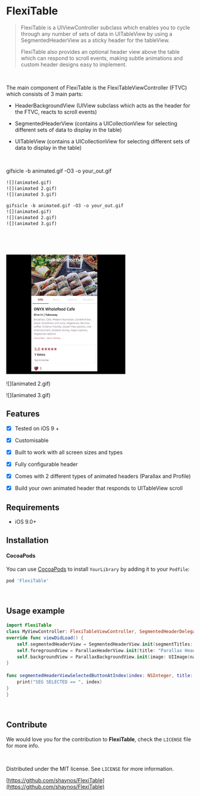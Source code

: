 FlexiTable
==========

>   FlexiTable is a UIViewController subclass which enables you to cycle through
>   any number of sets of data in UITableView by using a SegmentedHeaderView as
>   a sticky header for the tableView.  
>     
>   FlexiTable also provides an optional header view above the table which can
>   respond to scroll events, making subtle animations and custom header designs
>   easy to implement.

 

The main component of FlexiTable is the FlexiTableViewController (FTVC) which
consists of 3 main parts:

-   HeaderBackgroundView (UIView subclass which acts as the header for the FTVC,
    reacts to scroll events)

-   SegmentedHeaderView (contains a UICollectionView for selecting different
    sets of data to display in the table)

-   UITableView (contains a UICollectionView for selecting different sets of
    data to display in the table)

 

gifsicle -b animated.gif -O3 -o your_out.gif  


~~~~~~~~~~~~~~~~~~~~~~~~~~~~~~~~~~~~~~~~~~~~~~~~~~~~~~~~~~~~~~~~~~~~~~~~~~~~~~~~
![](animated.gif)
![](animated 2.gif)
![](animated 3.gif)
~~~~~~~~~~~~~~~~~~~~~~~~~~~~~~~~~~~~~~~~~~~~~~~~~~~~~~~~~~~~~~~~~~~~~~~~~~~~~~~~

~~~~~~~~~~~~~~~~~~~~~~~~~~~~~~~~~~~~~~~~~~~~~~~~~~~~~~~~~~~~~~~~~~~~~~~~~~~~~~~~
gifsicle -b animated.gif -O3 -o your_out.gif
![](animated.gif)
![](animated 2.gif)
![](animated 3.gif)
~~~~~~~~~~~~~~~~~~~~~~~~~~~~~~~~~~~~~~~~~~~~~~~~~~~~~~~~~~~~~~~~~~~~~~~~~~~~~~~~

 

 

![](animated.gif)

![](animated 2.gif)

![](animated 3.gif)

Features
--------

-   [x] Tested on iOS 9 +

-   [X] Customisable

-   [x] Built to work with all screen sizes and types

-   [x] Fully configurable header

-   [x] Comes with 2 different types of animated headers (Parallax and Profile)

-   [x] Build your own animated header that responds to UITableView scroll

Requirements
------------

-   iOS 9.0+

Installation
------------

#### CocoaPods

You can use [CocoaPods](http://cocoapods.org/) to install `YourLibrary` by
adding it to your `Podfile`:

~~~~~~~~~~~~~~~~~~~~~~~~~~~~~~~~~~~~~~~~~~~~~~~~~~~~~~~~~~~~~~~~~~~~~~~~~~~ ruby
pod 'FlexiTable'
~~~~~~~~~~~~~~~~~~~~~~~~~~~~~~~~~~~~~~~~~~~~~~~~~~~~~~~~~~~~~~~~~~~~~~~~~~~~~~~~

 

Usage example
-------------

~~~~~~~~~~~~~~~~~~~~~~~~~~~~~~~~~~~~~~~~~~~~~~~~~~~~~~~~~~~~~~~~~~~~~~~~~~ swift
import FlexiTable
class MyViewController: FlexiTableViewController, SegmentedHeaderDelegate{
override func viewDidLoad() {
    self.segmentedHeaderView = SegmentedHeaderView.init(segmentTitles: ["No Sections", "Sections"], viewHeight: 50, horizontalPadding: 20)
    self.foregroundView = ParallaxHeaderView.init(title: "Parallax Header", font: UIFont.systemFont(ofSize: 22), textColor: UIColor.white, headerPosition: .center)
    self.backgroundView = ParallaxBackgroundView.init(image: UIImage(named: "concert.jpeg")!)
}

func segmentedHeaderViewSelectedButtonAtIndex(index: NSInteger, title: String) {
    print("SEG SELECTED == ", index)
}
}
~~~~~~~~~~~~~~~~~~~~~~~~~~~~~~~~~~~~~~~~~~~~~~~~~~~~~~~~~~~~~~~~~~~~~~~~~~~~~~~~

 

Contribute
----------

We would love you for the contribution to **FlexiTable**, check the `LICENSE`
file for more info.

 

Distributed under the MIT license. See `LICENSE` for more information.

[https://github.com/shaynos/FlexiTable](https://github.com/shaynos/FlexiTable)
